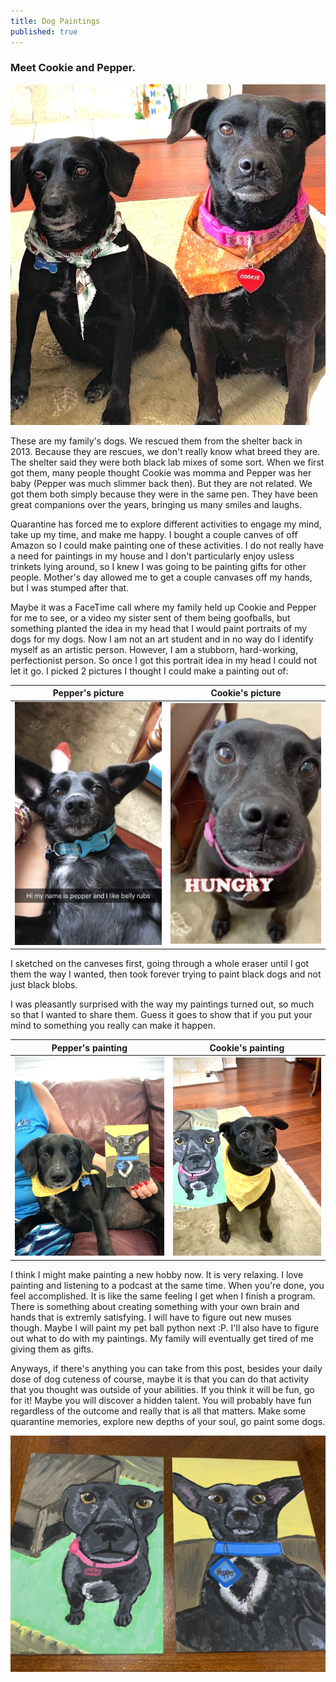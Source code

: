 ```yaml
---
title: Dog Paintings
published: true  
---
```


### Meet Cookie and Pepper.

![Both Dogs](images/both_dogs_small.jpg)

These are my family's dogs. We rescued them from the shelter back in 2013. Because they are rescues, we don't really know
what breed they are. The shelter said they were both black lab mixes of some sort.
When we first got them, many people thought Cookie was momma and Pepper was her baby (Pepper was much slimmer back then).
But they are not related. We got them both simply because they were in the same pen. 
They have been great companions over the years, bringing us many smiles and laughs. 

Quarantine has forced me to explore different activities to engage my mind, take up my time, and make me happy. I bought
a couple canves of off Amazon so I could make painting one of these activities. I do not really have a need for paintings in my
house and I don't particularly enjoy usless trinkets lying around, so I knew I was going to be painting gifts for other people. Mother's 
day allowed me to get a couple canvases off my hands, but I was stumped after that. 

Maybe it was a FaceTime call where my family held up Cookie and Pepper for me to see, or a video my sister sent of them
being goofballs, but something planted the idea in my head that I would paint portraits of my dogs for my dogs.
Now I am not an art student and in no way do I identify myself as an artistic person. However, I am a stubborn, hard-working, perfectionist
person. So once I got this portrait idea in my head I could not let it go. I picked 2 pictures I thought I could make a painting out of:

Pepper's picture                     | Cookie's picture
:----------------------------------: | :---------------------------------:
![Pepper picture](images/pepper.JPG) | ![Cookie picture](images/cookie.JPG)

I sketched on the canveses first, going through a whole eraser until I got them the way I wanted, then took forever trying to 
paint black dogs and not just black blobs.

I was pleasantly surprised with the way my paintings turned out, so much so that I wanted to share them.
Guess it goes to show that if you put your mind to something you really can make it happen. 

Pepper's painting                                   | Cookie's painting
:-------------------------------------------------: | :--------------------------------:
![Pepper painting](images/pepper_and_painting.JPG)  | ![Cookie painting](images/cookie_and_painting.JPG)

I think I might make painting a new hobby now. It is very relaxing. I love painting and listening to a podcast at the same time.
When you're done, you feel accomplished. It is like the same feeling I get when I finish a program. There is something about creating something
with your own brain and hands that is extremly satisfying. I will have to figure out new muses though. Maybe I will paint my pet ball python next :P. I'll also have to figure out what to do with
my paintings. My family will eventually get tired of me giving them as gifts.

Anyways, if there's anything you can take from this post, besides your daily dose of dog cuteness of course, maybe it is that you can
do that activity that you thought was outside of your abilities. If you think it will be fun, go for it! Maybe you will discover a hidden talent.
You will probably have fun regardless of the outcome and really that is all that matters. Make some quarantine memories,
explore new depths of your soul, go paint some dogs. 

![Both paintings](images/both_paintings.JPG)
